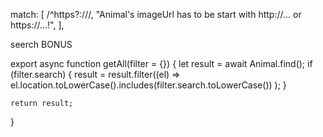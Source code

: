 match: [
/^https?:\/\//,
"Animal's imageUrl has to be start with http://... or https://...!",
],

seerch BONUS

export async function getAll(filter = {}) {
let result = await Animal.find();
if (filter.search) {
result = result.filter((el) =>
el.location.toLowerCase().includes(filter.search.toLowerCase())
);
}

    return result;

}
